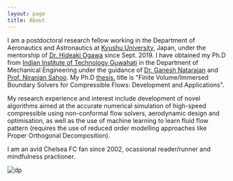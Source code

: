 ```yaml
---
layout: page
title: About
---
```


I am a postdoctoral research fellow working in the Department of Aeronautics and Astronautics at [Kyushu University](https://www.kyushu-u.ac.jp/en/), Japan, under the mentorship of [Dr. Hideaki Ogawa](http://aero.kyushu-u.ac.jp/stsel/about.html) since Sept. 2019. I have obtained my Ph.D from [Indian Institute of Technology Guwahati](http://www.iitg.ac.in/) in the Department of Mechanical Engineering under the guidance of [Dr. Ganesh Natarajan](https://sites.google.com/site/ganucfd/) and [Prof. Niranjan Sahoo](https://iitg.irins.org/profile/128417). My Ph.D <a href="Thesis_short_version.pdf" target="_blank">thesis.</a> title is "Finite Volume/Immersed Boundary Solvers for Compressible Flows: Development and Applications". 

My research experience and interest include development of novel algorithms aimed at the accurate numerical simulation of high-speed compressible using non-conformal flow solvers, aerodynamic design and optimisation, as well as the use of machine learning to learn fluid flow pattern (requires the use of reduced order modelling approaches like Proper Orthogonal Decomposition). 

I am an avid Chelsea FC fan since 2002, ocassional reader/runner and mindfulness practioner. 

![dp](https://user-images.githubusercontent.com/34644464/72252765-f9bfae00-3625-11ea-969e-6a32a1921e99.png)

